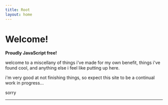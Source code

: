 ```yaml
---
title: Root
layout: home
---
```


# Welcome!

**Proudly JavaScript free!**

welcome to a miscellany of things i've made for my own benefit, things i've found cool, and anything else i feel like putting up here.

i'm very good at not finishing things, so expect this site to be a continual work in progress…

sorry

---

